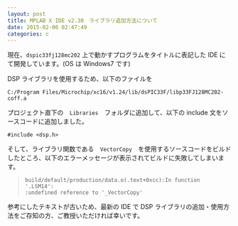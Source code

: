 ```yaml
---
layout: post
title: MPLAB X IDE v2.30　ライブラリ追加方法について
date: 2015-02-06 02:47:49
categories: c
---
```

<!-- {% raw %} -->
<p>現在、<code>dspic33fj128mc202</code> 上で動かすプログラムをタイトルに表記した IDE にて開発しています。(OS は Windows7 です)</p>

<p>DSP ライブラリを使用するため、以下のファイルを</p>

<pre><code>C:/Program Files/Microchip/xc16/v1.24/lib/dsPIC33F/libp33FJ128MC202-coff.a
</code></pre>

<p>プロジェクト直下の　<code>Libraries</code>　フォルダに追加して、以下の include 文をソースコードに追加しました。</p>

<pre><code>#include &lt;dsp.h&gt;
</code></pre>

<p>そして、ライブラリ関数である　<code>VectorCopy</code>　を使用するソースコードをビルドしたところ、以下のエラーメッセージが表示されてビルドに失敗してしまいます。</p>

<blockquote>
<pre><code>build/default/production/data.o(.text+0xcc):In function '.LSM14':
:undefined reference to '_VectorCopy'
</code></pre>
</blockquote>

<p>参考にしたテキストが古いため、最新の IDE で DSP ライブラリの追加・使用方法をご存知の方、ご教授いただければ幸いです。</p>
<!-- {% endraw %} -->
